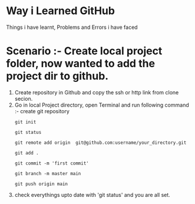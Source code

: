 # Way i Learned GitHub

Things i have learnt, Problems and Errors i have faced

# Scenario :- Create local project folder, now wanted to add the project dir to github.

1. Create repository in Github and copy the ssh or http link from clone secion.
2. Go in local Project directory, open Terminal and run following command :-
    create git repository
    ```
    git init
    ```
    ```
    git status
    ```
    ```
    git remote add origin  git@github.com:username/your_directory.git
    ```
    ```
    git add .
    ```
    ```
    git commit -m 'first commit'
    ```
    ```
    git branch -m master main
    ```
    ```
    git push origin main
    ```
3. check everythings upto date with 'git status' and you are all set.
